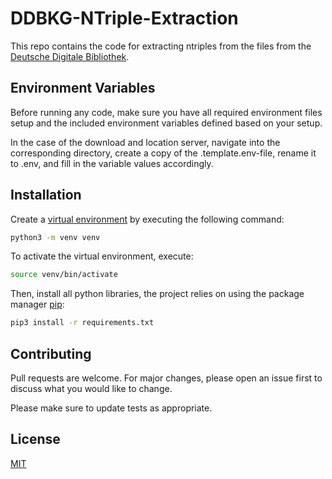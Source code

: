 # DDBKG-NTriple-Extraction

This repo contains the code for extracting ntriples from the 
files from the [Deutsche Digitale Bibliothek](https://deutsche-digitale-bibliothek.de).

## Environment Variables

Before running any code, make sure you have all
required environment files setup and the included
environment variables defined based on your setup.

In the case of the download and location server, navigate
into the corresponding directory, create a copy of the
.template.env-file, rename it to .env, and fill in the
variable values accordingly.

## Installation

Create a [virtual environment](https://docs.python.org/3/library/venv.html)
by executing the following command:

```bash
python3 -m venv venv
```

To activate the virtual environment, execute:

```bash
source venv/bin/activate
```

Then, install all python libraries, the project relies on using
the package manager [pip](https://pip.pypa.io/en/stable/):

```bash
pip3 install -r requirements.txt
```

## Contributing

Pull requests are welcome. For major changes, please open an issue first
to discuss what you would like to change.

Please make sure to update tests as appropriate.

## License

[MIT](https://choosealicense.com/licenses/mit/)
